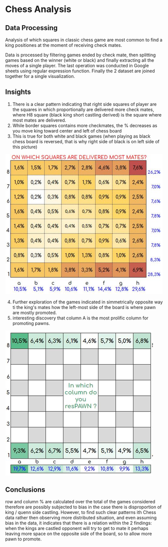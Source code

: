 # Chess Analysis

## Data Processing
Analysis of which squares in classic chess game are most common to find a king positiones at the  moment of receiving check mates.

Data is processed by filtering games ended by check mate, then splitting games based on the winner (white or black) and finally extracting all the moves of a single player.
The last operation was conducted in Google sheets using regular expression function.
Finally the 2 dataset are joined together for a single visualization.

## Insights

1) There is a clear pattern indicating that right side squares of player are the squares in which proportionally are delivered more check mates, where H8 square (black king short castling derived) is the square where most mates are delivered. 
2) While border squares contains more checkmates, the % decreases as you move king toward center and left of chess board
3) This is true for both white and black games (when playing as black chess board is reversed, that is why right side of black is on left side of this picture)

![alt text](https://github.com/giandata/check_mates/blob/main/mates.JPG)

4) Further exploration of the games indicated in simmetrically opposite way ti the king's mates how the left-most side of the board is where pawn are mostly promoted.
5) interesting  discovery that column A is the most prolific column for promoting pawns.

![alt text](https://github.com/giandata/check_mates/blob/main/pawns.JPG)

## Conclusions
row and column % are calculated over the total of the games considered therefore are possibly subjected to bias in the case there is disproportion of king / quenn side castling.
However, to find such clear patterns ith Chess data rather then observing more distributed situation, and even assuming bias in the data, it indicates that there is a relation within the 2 findings: when the kings are castled opponent will try to get to mate it perhaps leaving more space on the opposite side of the board, so to allow more pawn to promote.
